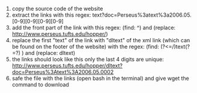 1. copy the source code of the website
2. extract the links with this regex: text\?doc\=Perseus\%3atext\%3a2006\.05\.[0-9][0-9][0-9][0-9]
3. add the front part of the link with this regex: (find: ^) and (replace: http://www.perseus.tufts.edu/hopper/)
4. replace the first "text" of the link with "dltext" of the xml link (which can be found on the footer of the website) with the regex: (find: (?<=\/)text(?=\?) ) and (replace: dltext)
5. the links should look like this only the last 4 digits are unique: http://www.perseus.tufts.edu/hopper/dltext?doc=Perseus%3Atext%3A2006.05.0002
6. safe the file with the links (open bash in the terminal) and give wget the command to download

